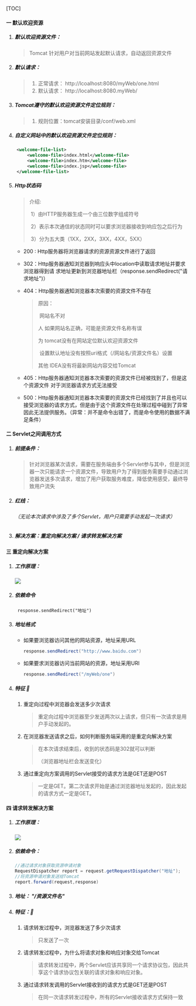 [TOC]

#### 一 默认欢迎资源

1. ##### 默认欢迎资源文件：

   >Tomcat 针对用户对当前网站发起默认请求，自动返回资源文件

2. ##### 默认请求：

   >1. 正常请求：	http://lcoalhost:8080/myWeb/one.html
   >2. 默认请求：    http://localhost:8080.myWeb/
   
3. ##### Tomcat遵守的默认欢迎资源文件定位规则：

   >1. 规则位置：tomcat安装目录/conf/web.xml

4. ##### 自定义网站中的默认欢迎资源文件定位规则：

```xml
    <welcome-file-list>
        <welcome-file>index.html</welcome-file>
        <welcome-file>index.htm</welcome-file>
        <welcome-file>index.jsp</welcome-file>
    </welcome-file-list>
```
5. ##### Http状态码

   >介绍:	
   >
   >​		1）由HTTP服务器生成一个由三位数字组成符号
   >
   >​		2）表示本次通信的状态同时可以要求浏览器接收到响应包之后行为
   >
   >​		3）分为五大类（1XX，2XX，3XX，4XX，5XX）

   + 200 : Http服务器将浏览器请求的资源资源文件进行了返回

   + 302：Http服务器通知浏览器到响应头中location中读取请求地址并要求浏览器得到请        求地址更新到浏览器地址栏（response.sendRedirect("请求地址")）

   + 404：Http服务器通知浏览器本次索要的资源文件不存在 

     >原因：
     >
     >​    	网站名不对
     >
     > 人   如果网站名正确，可能是资源文件名称有误
     >
     > 为	tomcat没有在网站定位默认欢迎资源文件
     >
     >​		 设置默认地址没有按照uri格式（/网站名/资源文件名）设置
     >
     >其他  IDEA没有将最新网站内容交给Tomcat	

   + 405：Http服务器通知浏览器本次索要的资源文件已经被找到了，但是这个资源文件 对于浏览器请求方式无法接受

   + 500：Http服务器通知浏览器本次索要的资源文件已经找到了并且也可以接受浏览器的请求方式，但是由于这个资源文件在处理过程中碰到了异常因此无法提供服务。（异常：并不是命令出错了，而是命令使用的数据不满足条件）

#### 二 Servlet之间调用方式

1. ##### 前提条件：

   >针对浏览器某次请求，需要在服务端由多个Servlet参与其中，但是浏览器一次只能请求一个资源文件，导致用户为了得到服务需要手动通过浏览器发送多次请求，增加了用户获取服务难度，降低使用感受，最终导致用户流失

2. ##### 红线： 

   ###### （无论本次请求中涉及了多个Servlet，用户只需要手动发起一次请求）

3. ##### 解决方案：重定向解决方案  /  请求转发解决方案

#### 三 重定向解决方案

1. ##### 工作原理：

   ![](C:\Users\Joeo8\Pictures\Project\重定向工作原理.png)

2. ##### 依赖命令 

   ```servlet
    response.sendRedirect("地址")
   ```

3. ##### 地址格式

   + 如果要浏览器访问其他的网站资源，地址采用URL

     ```java
     response.sendRedirect("http://www.baidu.com")
     ```

   + 如果要求浏览器访问当前网站的资源，地址采用URI

     ```java
     response.sendRedirect("/myWeb/one")
     ```

4. ##### 特征  🔨

   1. 重定向过程中浏览器会发送多少次请求

      >重定向过程中浏览器至少发送两次以上请求，但只有一次请求是用户手动发起的。

   2. 在浏览器发送请求之后，如何判断服务端采用的是重定向解决方案

      >在本次请求结束后，收到的状态码是302就可以判断
      >
      >（浏览器地址栏会发送变化）

   3. 通过重定向方案调用的Servlet接受的请求方法是GET还是POST

      >一定是GET。第二次请求开始是通过浏览器地址发起的，因此发起的请求方式一定是GET。

#### 四 请求转发解决方案

1. ##### 工作原理：

   ![](C:\Users\Joeo8\Pictures\Project\请求转发工作原理.png)

2. ##### 依赖命令：

   ```java
   //通过请求对象获取资源申请对象
   RequestDispatcher report = request.getRequestDispatcher("地址");
   //将资源申请对象发送给Tomcat
   report.forward(request,response)
   ```

3. ##### 地址： "/资源文件名"

4. ##### 特征：🔨

   1. 请求转发过程中，浏览器发送了多少次请求

      >只发送了一次

   2. 请求转发过程中，为什么将请求对象和响应对象交给Tomcat

      >请求转发过程中，两个Servlet应该共享同一个请求协议包，因此共享这个请求协议包关联的请求对象和响应对象。

   3. 通过请求转发调用的Servlet接收到的请求方式是GET还是POST

      >在同一次请求转发过程中，所有的Servlet接收请求方式保持一致





